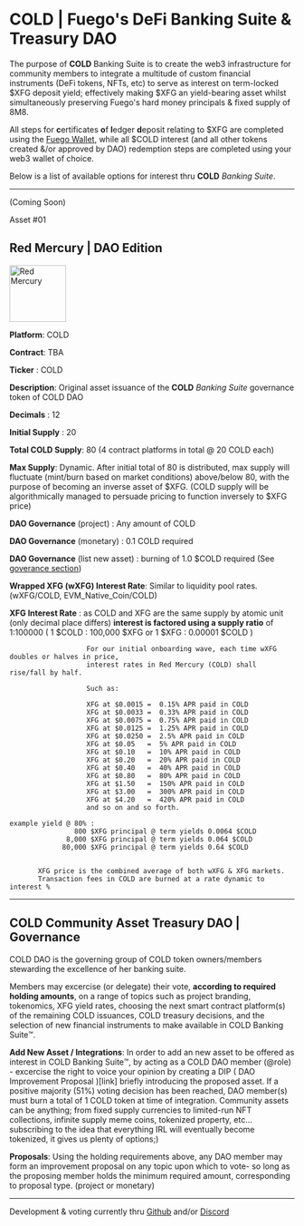 
# COLD | Fuego's DeFi Banking Suite & Treasury DAO

 
 The purpose of **COLD** Banking Suite is to create the web3 infrastructure for community members to integrate a multitude of custom financial instruments (DeFi tokens, NFTs, etc) to serve as interest on term-locked $XFG deposit yield; effectively making $XFG an yield-bearing asset whilst simultaneously preserving Fuego's hard money principals & fixed supply of 8M8.
 
 All steps for **c**ertificates **o**f **l**edger **d**eposit relating to $XFG are completed using the [Fuego Wallet](https://github.com/usexfg/fuego-wallet), while all $COLD interest (and all other tokens created &/or approved by DAO) redemption steps are completed using your web3 wallet of choice. 

Below is a list of available options for interest thru **COLD** *Banking Suite*.
 
-----------------------------------------------------------
(Coming Soon)


Asset #01
## Red Mercury | DAO Edition 

<img height="100px" width="100px" title="Red Mercury" src="https://raw.githubusercontent.com/usexfg/COLD-DAO/main/B5F889A6-92A8-4A13-BD7B-0514983310EB.png"><img/>

**Platform**: COLD

**Contract**: TBA

**Ticker** : COLD

**Description**: Original asset issuance of the **COLD** *Banking Suite* governance token of COLD DAO

**Decimals** : 12

**Initial Supply** : 20 

**Total COLD Supply**: 80  (4 contract platforms in total @ 20 COLD each)

**Max Supply**: Dynamic. After initial total of 80 is distributed, max supply will fluctuate (mint/burn based on market conditions) above/below 80, with the purpose of becoming an inverse asset of $XFG. (COLD supply will be algorithmically managed to persuade pricing to function inversely to $XFG price)

**DAO Governance** (project) : Any amount of COLD

**DAO Governance** (monetary) : 0.1 COLD required

**DAO Governance** (list new asset) : burning of 1.0 $COLD required (See [goverance section](#cold-governance))

**Wrapped XFG (wXFG) Interest Rate**: Similar to liquidity pool rates. (wXFG/COLD, EVM_Native_Coin/COLD)

**XFG Interest Rate** : as COLD and XFG are the same supply by atomic unit (only decimal place differs) **interest is factored using a supply ratio** of 1:100000 ( 1 $COLD : 100,000 $XFG  or  1 $XFG : 0.00001 $COLD )

                       For our initial onboarding wave, each time wXFG doubles or halves in price,
                       interest rates in Red Mercury (COLD) shall rise/fall by half.
                       
                       Such as:
                       
                       XFG at $0.0015 =  0.15% APR paid in COLD
                       XFG at $0.0033 =  0.33% APR paid in COLD
                       XFG at $0.0075 =  0.75% APR paid in COLD
                       XFG at $0.0125 =  1.25% APR paid in COLD
                       XFG at $0.0250 =  2.5% APR paid in COLD
                       XFG at $0.05   =  5% APR paid in COLD
                       XFG at $0.10   =  10% APR paid in COLD
                       XFG at $0.20   =  20% APR paid in COLD
                       XFG at $0.40   =  40% APR paid in COLD
                       XFG at $0.80   =  80% APR paid in COLD
                       XFG at $1.50   =  150% APR paid in COLD
                       XFG at $3.00   =  300% APR paid in COLD
                       XFG at $4.20   =  420% APR paid in COLD
                       and so on and so forth.
                                       
    example yield @ 80% :
                    800 $XFG principal @ term yields 0.0064 $COLD
                  8,000 $XFG principal @ term yields 0.064 $COLD
                 80,000 $XFG principal @ term yields 0.64 $COLD

                 
           XFG price is the combined average of both wXFG & XFG markets.
           Transaction fees in COLD are burned at a rate dynamic to interest %  


------------------------------
<h2 id="cold-governance">COLD Community Asset Treasury DAO | Governance</h2>

COLD DAO is the governing group of COLD token owners/members stewarding the excellence of her banking suite. 

Members may excercise (or delegate) their vote, **according to required holding amounts**, on a range of topics such as project branding, tokenomics, XFG yield rates, choosing the next smart contract platform(s) of the remaining COLD issuances, COLD treasury decisions, and the selection of new financial instruments to make available in COLD Banking Suite™️.

**Add New Asset / Integrations**: In order to add an new asset to be offered as interest in COLD Banking Suite™️, by acting as a COLD DAO member (@role) - excercise the right to voice your opinion by creating a DIP ( DAO Improvement Proposal )[link] briefly introducing the proposed asset. If a positive majority (51%) voting decision has been reached, DAO member(s) must burn a total of 1 COLD token at time of integration.  Community assets can be anything; from fixed supply currencies to limited-run NFT collections, infinite supply meme coins, tokenized property, etc...  subscribing to the idea that everything IRL will eventually become tokenized, it gives us plenty of options;)

**Proposals**: Using the holding requirements above, any DAO member may form an improvement proposal on any topic upon which to vote- so long as the proposing member holds the minimum required amount, corresponding to proposal type. (project or monetary) 

--------------------------------

Development & voting currently thru [Github](https://github.com/usexfg/COLD-DAO/issues/new/choose) and/or [Discord](https://discord.gg/8basXuy6F7)
